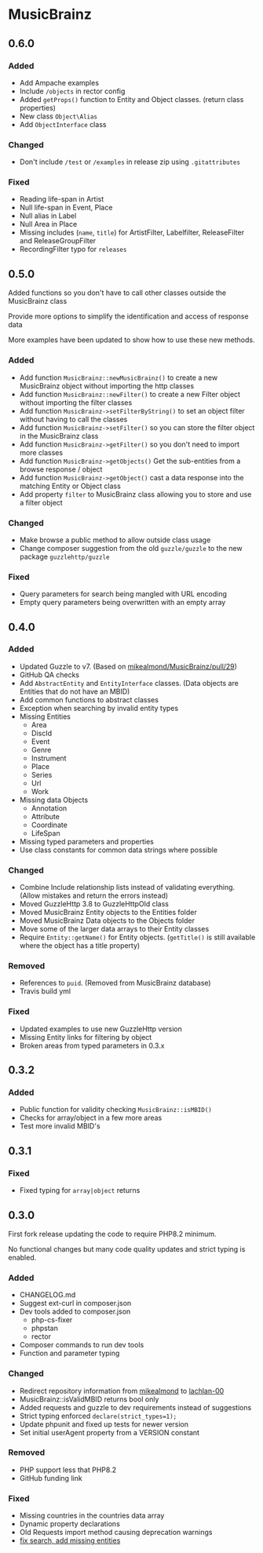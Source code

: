 # MusicBrainz

## 0.6.0

### Added

* Add Ampache examples
* Include `/objects` in rector config
* Added `getProps()` function to Entity and Object classes. (return class properties)
* New class `Object\Alias`
* Add `ObjectInterface` class

### Changed

* Don't include `/test` or `/examples` in release zip using `.gitattributes`

### Fixed

* Reading life-span in Artist
* Null life-span in Event, Place
* Null alias in Label
* Null Area in Place
* Missing includes (`name`, `title`) for ArtistFilter, Labelfilter, ReleaseFilter and ReleaseGroupFilter
* RecordingFilter typo for `releases`

## 0.5.0

Added functions so you don't have to call other classes outside the MusicBrainz class

Provide more options to simplify the identification and access of response data

More examples have been updated to show how to use these new methods.

### Added

* Add function `MusicBrainz::newMusicBrainz()` to create a new MusicBrainz object without importing the http classes
* Add function `MusicBrainz::newFilter()` to create a new Filter object without importing the filter classes
* Add function `MusicBrainz->setFilterByString()` to set an object filter without having to call the classes
* Add function `MusicBrainz->setFilter()` so you can store the filter object in the MusicBrainz class
* Add function `MusicBrainz->getFilter()` so you don't need to import more classes
* Add function `MusicBrainz->getObjects()` Get the sub-entities from a browse response / object
* Add function `MusicBrainz->getObject()` cast a data response into the matching Entity or Object class
* Add property `filter` to MusicBrainz class allowing you to store and use a filter object

### Changed

* Make browse a public method to allow outside class usage
* Change composer suggestion from the old `guzzle/guzzle` to the new package `guzzlehttp/guzzle`

### Fixed

* Query parameters for search being mangled with URL encoding
* Empty query parameters being overwritten with an empty array

## 0.4.0

### Added

* Updated Guzzle to v7. (Based on [mikealmond/MusicBrainz/pull/29](https://github.com/mikealmond/MusicBrainz/pull/29))
* GitHub QA checks
* Add `AbstractEntity` and `EntityInterface` classes. (Data objects are Entities that do not have an MBID)
* Add common functions to abstract classes
* Exception when searching by invalid entity types
* Missing Entities
  * Area
  * DiscId
  * Event
  * Genre
  * Instrument
  * Place
  * Series
  * Url
  * Work
* Missing data Objects
  * Annotation
  * Attribute
  * Coordinate
  * LifeSpan
* Missing typed parameters and properties
* Use class constants for common data strings where possible

### Changed

* Combine Include relationship lists instead of validating everything. (Allow mistakes and return the errors instead)
* Moved GuzzleHttp 3.8 to GuzzleHttpOld class
* Moved MusicBrainz Entity objects to the Entities folder
* Moved MusicBrainz Data objects to the Objects folder
* Move some of the larger data arrays to their Entity classes
* Require `Entity::getName()` for Entity objects. (`getTitle()` is still available where the object has a title property)

### Removed

* References to `puid`. (Removed from MusicBrainz database)
* Travis build yml

### Fixed

* Updated examples to use new GuzzleHttp version
* Missing Entity links for filtering by object
* Broken areas from typed parameters in 0.3.x

## 0.3.2

### Added

* Public function for validity checking `MusicBrainz::isMBID()`
* Checks for array/object in a few more areas
* Test more invalid MBID's

## 0.3.1

### Fixed

* Fixed typing for `array|object` returns

## 0.3.0

First fork release updating the code to require PHP8.2 minimum.

No functional changes but many code quality updates and strict typing is enabled.

### Added

* CHANGELOG.md
* Suggest ext-curl in composer.json
* Dev tools added to composer.json
  * php-cs-fixer
  * phpstan
  * rector
* Composer commands to run dev tools
* Function and parameter typing

### Changed

* Redirect repository information from [mikealmond](https://github.com/mikealmond/musicbrainz) to [lachlan-00](https://github.com/lachlan-00/musicbrainz)
* MusicBrainz::isValidMBID returns bool only
* Added requests and guzzle to dev requirements instead of suggestions
* Strict typing enforced `declare(strict_types=1);`
* Update phpunit and fixed up tests for newer version
* Set initial userAgent property from a VERSION constant

### Removed

* PHP support less that PHP8.2
* GitHub funding link

### Fixed

* Missing countries in the countries data array
* Dynamic property declarations
* Old Requests import method causing deprecation warnings
* [fix search, add missing entities](https://github.com/lachlan-00/MusicBrainz/pull/1)
